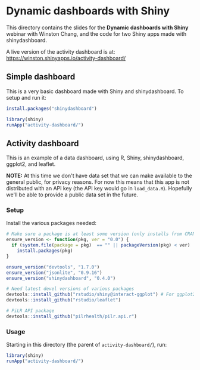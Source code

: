 Dynamic dashboards with Shiny
=============================

This directory contains the slides for the **Dynamic dashboards with Shiny** webinar with Winston Chang, and the code for two Shiny apps made with shinydashboard.

A live version of the activity dashboard is at: https://winston.shinyapps.io/activity-dashboard/


## Simple dashboard

This is a very basic dashboard made with Shiny and shinydashboard. To setup and run it:

```R
install.packages("shinydashboard")

library(shiny)
runApp("activity-dashboard/")
```


## Activity dashboard

This is an example of a data dashboard, using R, Shiny, shinydashboard, ggplot2, and leaflet.

**NOTE:** At this time we don't have data set that we can make available to the general public, for privacy reasons. For now this means that this app is not distributed with an API key (the API key would go in `load_data.R`). Hopefully we'll be able to provide a public data set in the future. 

### Setup

Install the various packages needed:

```R
# Make sure a package is at least some version (only installs from CRAN)
ensure_version <- function(pkg, ver = "0.0") {
  if (system.file(package = pkg)  == "" || packageVersion(pkg) < ver)
    install.packages(pkg)
}

ensure_version("devtools", "1.7.0")
ensure_version("jsonlite", "0.9.16")
ensure_version("shinydashboard", "0.4.0")

# Need latest devel versions of various packages
devtools::install_github("rstudio/shiny@interact-ggplot") # For ggplot2 interaction
devtools::install_github("rstudio/leaflet")

# PiLR API package
devtools::install_github("pilrhealth/pilr.api.r")
```

### Usage

Starting in this directory (the parent of `activity-dashboard/`), run:

```R
library(shiny)
runApp("activity-dashboard/")
```
